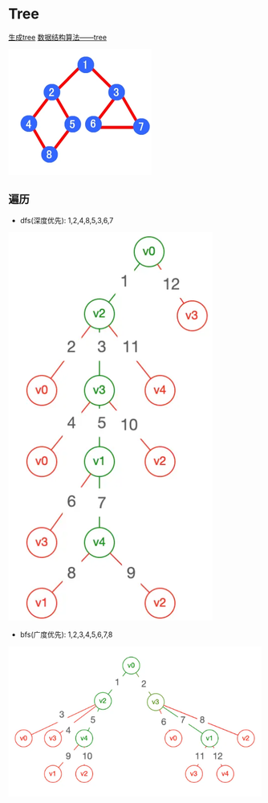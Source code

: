 # Tree

[生成tree](https://github.com/LeuisKen/leuisken.github.io/issues/2)
[数据结构算法——tree](https://lewis617.github.io/2017/02/18/tree/)

![tree](./tree.png)

## 遍历

- dfs(深度优先): 1,2,4,8,5,3,6,7

![dfs tree](./dfs.png)

- bfs(广度优先): 1,2,3,4,5,6,7,8

![bfs tree](./bfs.png)
